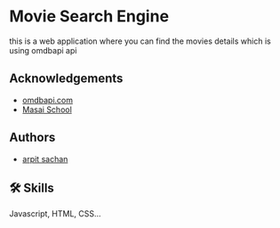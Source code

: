 
# Movie Search Engine

this is a web application where you can find the movies details which is using omdbapi api 


## Acknowledgements

 - [omdbapi.com](https://omdbapi.com/)
 - [Masai School](https://masaischool.com)

  
## Authors

- [arpit sachan](https://www.github.com/sachanarpit)

  
## 🛠 Skills
Javascript, HTML, CSS...

  
